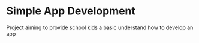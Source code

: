 # Simple App Development

Project aiming to provide school kids a basic understand how to develop an app
